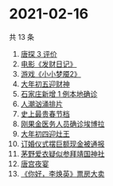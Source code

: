 # 2021-02-16

共 13 条

<!-- BEGIN ZHIHUSEARCH -->
<!-- 最后更新时间 Tue Feb 16 2021 13:06:16 GMT+0800 (CST) -->
1. [唐探 3 评价](https://www.zhihu.com/search?q=唐探3)
1. [电影《发财日记》](https://www.zhihu.com/search?q=发财日记)
1. [游戏《小小梦魇2》](https://www.zhihu.com/search?q=小小梦魇2)
1. [大年初五迎财神](https://www.zhihu.com/search?q=大年初五)
1. [石家庄新增 1 例本地确诊](https://www.zhihu.com/search?q=石家庄新增)
1. [人潮汹涌排片](https://www.zhihu.com/search?q=人潮汹涌排片)
1. [史上最贵春节档](https://www.zhihu.com/search?q=春节档电影票)
1. [刚果金医务人员确诊埃博拉](https://www.zhihu.com/search?q=刚果金埃博拉)
1. [大年初四迎灶王](https://www.zhihu.com/search?q=大年初四)
1. [订婚仪式摆巨额现金被通报](https://www.zhihu.com/search?q=订婚仪式摆现金)
1. [茅野爱衣疑似参拜靖国神社](https://www.zhihu.com/search?q=茅野爱衣疑似参拜靖国神社)
1. [唐宫夜宴](https://www.zhihu.com/search?q=唐宫夜宴)
1. [《你好，李焕英》票房大卖](https://www.zhihu.com/search?q=《你好，李焕英》)
<!-- END ZHIHUSEARCH -->
